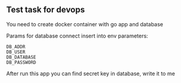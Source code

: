 ## Test task for devops

You need to create docker container with go app and database

Params for database connect insert into env parameters:
```
DB_ADDR
DB_USER
DB_DATABASE
DB_PASSWORD
```

After run this app you can find secret key in database, write it to me